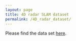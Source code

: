 ```yaml
---
layout: page
title: 4D radar SLAM dataset
permalink: /4D_radar_dataset/
---
```


Please find the data set [here](https://robotics.sjtu.edu.cn/en/xwxshd/1203.html).